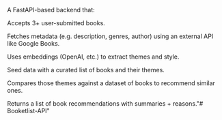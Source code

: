 A FastAPI-based backend that:

Accepts 3+ user-submitted books.

Fetches metadata (e.g. description, genres, author) using an external API like Google Books.

Uses embeddings (OpenAI, etc.) to extract themes and style.

Seed data with a curated list of books and their themes.

Compares those themes against a dataset of books to recommend similar ones.

Returns a list of book recommendations with summaries + reasons."# Booketlist-API" 
